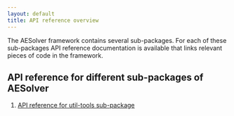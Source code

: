 ```yaml
---
layout: default
title: API reference overview
---
```


The AESolver framework contains several sub-packages.
For each of these sub-packages API reference documentation is available that links relevant pieces of code in the framework.

## API reference for different sub-packages of AESolver

1. [API reference for util-tools sub-package](API_util_tools/API_index.html)
